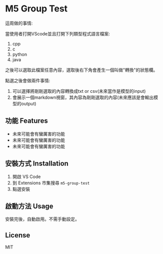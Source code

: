 # M5 Group Test

這周做的事情:

當使用者打開VScode並且打開下列類型程式語言檔案:

1. cpp
2. c
3. python
4. java

之後可以選取此檔案任意內容，選取後右下角會產生一個叫做"轉換"的狀態欄。

點選之後會做兩件事情:
1. 可以選擇將剛剛選取的內容轉換成txt or csv(未來當作是模型的input)
2. 會展示一個markdown視窗，其內容為剛剛選取的內容(未來應該是會輸出模型的output)


## 功能 Features

- 未來可能會有蠻厲害的功能
- 未來可能會有蠻厲害的功能
- 未來可能會有蠻厲害的功能

## 安裝方式 Installation

1. 開啟 VS Code
2. 到 Extensions 市集搜尋 `m5-group-test`
3. 點選安裝

## 啟動方法 Usage

安裝完後，自動啟用。不需手動設定。

## License

MIT
